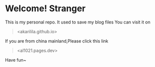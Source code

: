 # Welcome! Stranger
This is my personal repo. It used to save my blog files
You can visit it on
> <akarilila.github.io>

If you are from china mainland,Please click this link

> <al1021.pages.dev>

Have fun~
